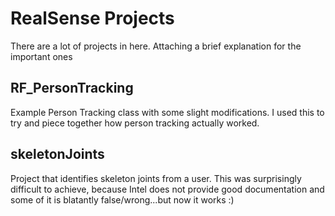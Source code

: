 # RealSense Projects

There are a lot of projects in here. Attaching a brief explanation for the important ones

## RF_PersonTracking
Example Person Tracking class with some slight modifications. I used this to try and piece together how person tracking actually worked.

## skeletonJoints
Project that identifies skeleton joints from a user. This was surprisingly difficult to achieve, because Intel does not provide good documentation and some of it is blatantly false/wrong...but now it works :)
